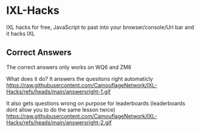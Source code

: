 # IXL-Hacks
IXL hacks for free, JavaScript to past into your browser/console/Url bar and it hacks IXL
## Correct Answers
The correct answers only works on WQ6 and ZM6

What does it do?
It answers the quesitons right automaticly
https://raw.githubusercontent.com/CamouflageNetwork/IXL-Hacks/refs/heads/main/answersright-1.gif

It also gets questions wrong on purpose for leaderboards (leaderboards dont allow you to do the same lesson twice)
https://raw.githubusercontent.com/CamouflageNetwork/IXL-Hacks/refs/heads/main/answersright-2.gif
